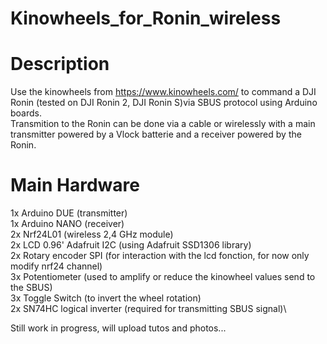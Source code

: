 # Kinowheels_for_Ronin_wireless

# Description
Use the kinowheels from https://www.kinowheels.com/ to command a DJI Ronin (tested on DJI Ronin 2, DJI Ronin S)via SBUS protocol using Arduino boards.\
Transmition to the Ronin can be done via a cable or wirelessly with a main transmitter powered by a Vlock batterie and a receiver powered by the Ronin.

# Main Hardware
1x Arduino DUE (transmitter)\
1x Arduino NANO (receiver)\
2x Nrf24L01 (wireless 2,4 GHz module)\
2x LCD 0.96' Adafruit I2C (using Adafruit SSD1306 library)\
2x Rotary encoder SPI (for interaction with the lcd fonction, for now only modify nrf24 channel)\
3x Potentiometer (used to amplify or reduce the kinowheel values send to the SBUS)\
3x Toggle Switch (to invert the wheel rotation)\
2x SN74HC logical inverter (required for transmitting SBUS signal)\

Still work in progress, will upload tutos and photos...
